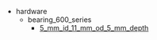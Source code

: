 * hardware
  * bearing_600_series
    * [5_mm_id_11_mm_od_5_mm_depth](hardware/bearing_600_series/5_mm_id_11_mm_od_5_mm_depth)
